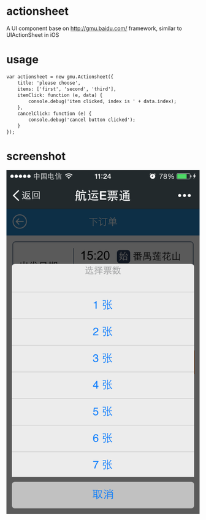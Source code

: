 actionsheet
===========

A UI component base on http://gmu.baidu.com/ framework, similar to UIActionSheet in iOS

usage
===========

~~~
var actionsheet = new gmu.Actionsheet({
	title: 'please choose',
	items: ['first', 'second', 'third'],
	itemClick: function (e, data) {
		console.debug('item clicked, index is ' + data.index);
	},
	cancelClick: function (e) {
		console.debug('cancel button clicked');
	}
});
~~~

screenshot
=======
![image](https://raw.githubusercontent.com/fengjian0106/actionsheet/master/screenshot.png)
